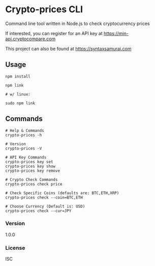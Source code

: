 # Crypto-prices CLI

Command line tool written in Node.js to check cryptocurrency prices

If interested, you can register for an API key at https://min-api.cryptocompare.com

This project can also be found at https://syntaxsamurai.com

## Usage

```
npm install

npm link

# w/ linux:

sudo npm link
```

## Commands

```
# Help & Commands
crypto-prices -h

# Version
crypto-prices -V

# API Key Commands
crypto-prices key set
crypto-prices key show
crypto-prices key remove

# Crypto Check Commands
crypto-prices check price

# Check Specific Coins (defaults are: BTC,ETH,XRP)
crypto-prices check --coin=BTC,ETH

# Choose Currency (Default is: USD)
crypto-prices check --cur=JPY
```

### Version

1.0.0

### License

ISC
